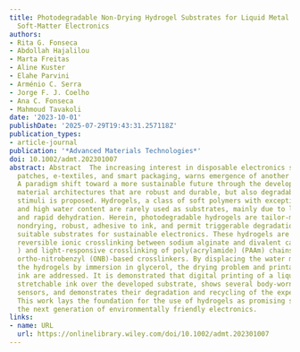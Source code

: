 ```yaml
---
title: Photodegradable Non‐Drying Hydrogel Substrates for Liquid Metal Based Sustainable
  Soft‐Matter Electronics
authors:
- Rita G. Fonseca
- Abdollah Hajalilou
- Marta Freitas
- Aline Kuster
- Elahe Parvini
- Arménio C. Serra
- Jorge F. J. Coelho
- Ana C. Fonseca
- Mahmoud Tavakoli
date: '2023-10-01'
publishDate: '2025-07-29T19:43:31.257118Z'
publication_types:
- article-journal
publication: '*Advanced Materials Technologies*'
doi: 10.1002/admt.202301007
abstract: Abstract  The increasing interest in disposable electronics such as wearable
  patches, e‐textiles, and smart packaging, warns emergence of another man‐made disaster.
  A paradigm shift toward a more sustainable future through the development of soft
  material architectures that are robust and durable, but also degradable by external
  stimuli is proposed. Hydrogels, a class of soft polymers with exceptional properties,
  and high water content are rarely used as substrates, mainly due to lack of ink‐adhesion
  and rapid dehydration. Herein, photodegradable hydrogels are tailor‐made that are
  nondrying, robust, adhesive to ink, and permit triggerable degradation, making them
  suitable substrates for sustainable electronics. These hydrogels are prepared by
  reversible ionic crosslinking between sodium alginate and divalent cations (Ca 2+
  ) and light‐responsive crosslinking of poly(acrylamide) (PAAm) chains through synthesized
  ortho‐nitrobenzyl (ONB)‐based crosslinkers. By displacing the water molecules in
  the hydrogels by immersion in glycerol, the drying problem and printability of conductive
  ink are addressed. It is demonstrated that digital printing of a liquid metal (LM)‐based
  stretchable ink over the developed substrate, shows several body‐worn printed wearable
  sensors, and demonstrates their degradation and recycling of the expensive metals.
  This work lays the foundation for the use of hydrogels as promising substrates for
  the next generation of environmentally friendly electronics.
links:
- name: URL
  url: https://onlinelibrary.wiley.com/doi/10.1002/admt.202301007
---
```

